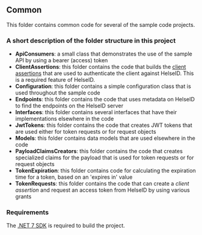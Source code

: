 ## Common

This folder contains common code for several of the sample code projects.


### A short description of the folder structure in this project
* **ApiConsumers**: a small class that demonstrates the use of the sample API by using a bearer (access) token
* **ClientAssertions**: this folder contains the code that builds the [client assertions](https://www.rfc-editor.org/rfc/rfc7523#section-2.2) that are used to authenticate the client against HelseID. This is a required feature of HelseID.
* **Configuration**: this folder contains a simple configuration class that is used throughout the sample code
* **Endpoints**: this folder contains the code that uses metadata on HelseID to find the endpoints on the HelseID server
* **Interfaces**: this folder contains several interfaces that have their implementations elsewhere in the code
* **JwtTokens**: this folder contains the code that creates JWT tokens that are used either for token requests or for request objects
* **Models**: this folder contains data models that are used elsewhere in the code
* **PayloadClaimsCreators**: this folder contains the code that creates specialized claims for the payload that is used for token requests or for request objects
* **TokenExpiration**: this folder contains code for calculating the expiration time for a token, based on an 'expires in' value
* **TokenRequests**: this folder contains the code that can create a *client assertion* and request an access token from HelseID by using various grants


### Requirements

The [.NET 7 SDK](https://dotnet.microsoft.com/en-us/download/dotnet/7.0) is required to build the project.

